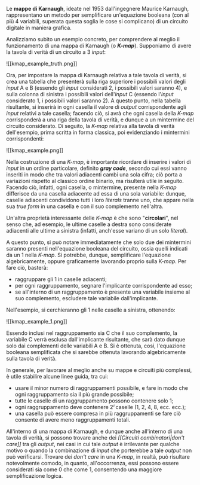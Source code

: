 Le **mappe di Karnaugh**, ideate nel 1953 dall'ingegnere Maurice Karnaugh, rappresentano un metodo per semplificare un'equazione booleana (con al più 4 variabili, superata questa soglia le cose si complicano) di un circuito digitale in maniera grafica.

Analizziamo subito un esempio concreto, per comprendere al meglio il funzionamento di una mappa di Karnaugh (o ***K-map***). Supponiamo di avere la tavola di verità di un circuito a 3 *input*:

![[kmap_example_truth.png]]

Ora, per impostare la mappa di Karnaugh relativa a tale tavola di verità, si crea una tabella che presenterà sulla riga superiore i possibili valori degli *input* A e B (essendo gli *input* considerati 2, i possibili valori saranno 4), e sulla colonna di sinistra i possibili valori dell'*input* C (essendo l'*input* considerato 1, i possibili valori saranno 2). A questo punto, nella tabella risultante, si inserirà in ogni casella il valore di *output* corrispondente agli *input* relativi a tale casella; facendo ciò, si avrà che ogni casella della *K-map* corrisponderà a una riga della tavola di verità, e dunque a un mintermine del circuito considerato. Di seguito, la *K-map* relativa alla tavola di verità dell'esempio, prima scritta in forma classica, poi evidenziando i mintermini corrispondenti:

![[kmap_example.png]]

Nella costruzione di una *K-map*, è importante ricordare di inserire i valori di *input* in un ordine particolare, definito ***gray code***, secondo cui essi vanno inseriti in modo che tra valori adiacenti cambi una sola cifra; ciò porta a variazioni rispetto al classico ordine binario, ma risulterà utile in seguito. Facendo ciò, infatti, ogni casella, o mintermine, presente nella *K-map* differisce da una casella adiacente ad essa di una sola variabile: dunque, caselle adiacenti condividono tutti i loro *literals* tranne uno, che appare nella sua *true form* in una casella e con il suo complemento nell'altra.

Un'altra proprietà interessante delle *K-map* è che sono "**circolari**", nel senso che, ad esempio, le ultime caselle a destra sono considerate adiacenti alle ultime a sinistra (infatti, anch'esse variano di un solo *literal*).

A questo punto, si può notare immediatamente che solo due dei mintermini saranno presenti nell'equazione booleana del circuito, ossia quelli indicati da un 1 nella *K-map*. Si potrebbe, dunque, semplificare l'equazione algebricamente, oppure graficamente lavorando proprio sulla *K-map*. Per fare ciò, basterà:
- raggruppare gli 1 in caselle adiacenti;
- per ogni raggruppamento, segnare l'implicante corrispondente ad esso;
- se all'interno di un raggruppamento è presente una variabile insieme al suo complemento, escludere tale variabile dall'implicante.

Nell'esempio, si cerchieranno gli 1 nelle caselle a sinistra, ottenendo:

![[kmap_example_1.png]]

Essendo inclusi nel raggruppamento sia C che il suo complemento, la variabile C verrà esclusa dall'implicante risultante, che sarà dato dunque solo dai complementi delle variabili A e B. Si è ottenuta, così, l'equazione booleana semplificata che si sarebbe ottenuta lavorando algebricamente sulla tavola di verità.

In generale, per lavorare al meglio anche su mappe e circuiti più complessi, è utile stabilire alcune linee guida, tra cui:
- usare il minor numero di raggruppamenti possibile, e fare in modo che ogni raggruppamento sia il più grande possibile;
- tutte le caselle di un raggruppamento possono contenere solo 1;
- ogni raggruppamento deve contenere 2*ⁱ* caselle (1, 2, 4, 8, ecc. ecc.);
- una casella può essere compresa in più raggruppamenti se fare ciò consente di avere meno raggruppamenti totali.

All'interno di una mappa di Karnaugh, e dunque anche all'interno di una tavola di verità, si possono trovare anche dei *[[Circuiti combinatori|don't care]]* tra gli *output*, nei casi in cui tale *output* è irrilevante per qualche motivo o quando la combinazione di *input* che porterebbe a tale *output* non può verificarsi. Trovare dei *don't care* in una *K-map*, in realtà, può risultare notevolmente comodo, in quanto, all'occorrenza, essi possono essere considerati sia come 0 che come 1, consentendo una maggiore semplificazione logica.
